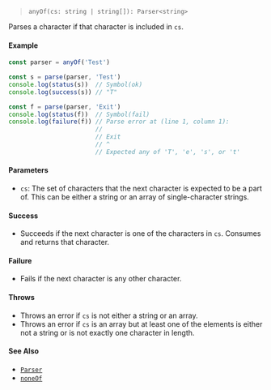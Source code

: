 <!--
 Copyright (c) 2020 Thomas J. Otterson
 
 This software is released under the MIT License.
 https://opensource.org/licenses/MIT
-->

> `anyOf(cs: string | string[]): Parser<string>`

Parses a character if that character is included in `cs`.

#### Example

```javascript
const parser = anyOf('Test')

const s = parse(parser, 'Test')
console.log(status(s))  // Symbol(ok)
console.log(success(s)) // "T"

const f = parse(parser, 'Exit')
console.log(status(f))  // Symbol(fail)
console.log(failure(f)) // Parse error at (line 1, column 1):
                        //
                        // Exit
                        // ^
                        // Expected any of 'T', 'e', 's', or 't'
```

#### Parameters

* `cs`: The set of characters that the next character is expected to be a part of. This can be either a string or an array of single-character strings.

#### Success

* Succeeds if the next character is one of the characters in `cs`. Consumes and returns that character.

#### Failure

* Fails if the next character is any other character.

#### Throws

* Throws an error if `cs` is not either a string or an array.
* Throws an error if `cs` is an array but at least one of the elements is either not a string or is not exactly one character in length.

#### See Also

* [`Parser`](../types/parser.md)
* [`noneOf`](noneof.md)